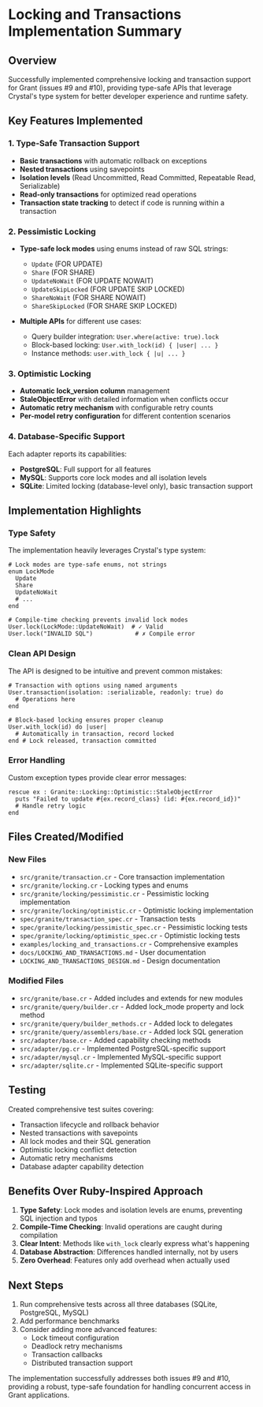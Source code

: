 # Locking and Transactions Implementation Summary

## Overview

Successfully implemented comprehensive locking and transaction support for Grant (issues #9 and #10), providing type-safe APIs that leverage Crystal's type system for better developer experience and runtime safety.

## Key Features Implemented

### 1. Type-Safe Transaction Support

- **Basic transactions** with automatic rollback on exceptions
- **Nested transactions** using savepoints
- **Isolation levels** (Read Uncommitted, Read Committed, Repeatable Read, Serializable)
- **Read-only transactions** for optimized read operations
- **Transaction state tracking** to detect if code is running within a transaction

### 2. Pessimistic Locking

- **Type-safe lock modes** using enums instead of raw SQL strings:
  - `Update` (FOR UPDATE)
  - `Share` (FOR SHARE) 
  - `UpdateNoWait` (FOR UPDATE NOWAIT)
  - `UpdateSkipLocked` (FOR UPDATE SKIP LOCKED)
  - `ShareNoWait` (FOR SHARE NOWAIT)
  - `ShareSkipLocked` (FOR SHARE SKIP LOCKED)

- **Multiple APIs** for different use cases:
  - Query builder integration: `User.where(active: true).lock`
  - Block-based locking: `User.with_lock(id) { |user| ... }`
  - Instance methods: `user.with_lock { |u| ... }`

### 3. Optimistic Locking

- **Automatic lock_version column** management
- **StaleObjectError** with detailed information when conflicts occur
- **Automatic retry mechanism** with configurable retry counts
- **Per-model retry configuration** for different contention scenarios

### 4. Database-Specific Support

Each adapter reports its capabilities:
- **PostgreSQL**: Full support for all features
- **MySQL**: Supports core lock modes and all isolation levels
- **SQLite**: Limited locking (database-level only), basic transaction support

## Implementation Highlights

### Type Safety

The implementation heavily leverages Crystal's type system:

```crystal
# Lock modes are type-safe enums, not strings
enum LockMode
  Update
  Share
  UpdateNoWait
  # ...
end

# Compile-time checking prevents invalid lock modes
User.lock(LockMode::UpdateNoWait)  # ✓ Valid
User.lock("INVALID SQL")            # ✗ Compile error
```

### Clean API Design

The API is designed to be intuitive and prevent common mistakes:

```crystal
# Transaction with options using named arguments
User.transaction(isolation: :serializable, readonly: true) do
  # Operations here
end

# Block-based locking ensures proper cleanup
User.with_lock(id) do |user|
  # Automatically in transaction, record locked
end # Lock released, transaction committed
```

### Error Handling

Custom exception types provide clear error messages:

```crystal
rescue ex : Granite::Locking::Optimistic::StaleObjectError
  puts "Failed to update #{ex.record_class} (id: #{ex.record_id})"
  # Handle retry logic
end
```

## Files Created/Modified

### New Files
- `src/granite/transaction.cr` - Core transaction implementation
- `src/granite/locking.cr` - Locking types and enums
- `src/granite/locking/pessimistic.cr` - Pessimistic locking implementation
- `src/granite/locking/optimistic.cr` - Optimistic locking implementation
- `spec/granite/transaction_spec.cr` - Transaction tests
- `spec/granite/locking/pessimistic_spec.cr` - Pessimistic locking tests
- `spec/granite/locking/optimistic_spec.cr` - Optimistic locking tests
- `examples/locking_and_transactions.cr` - Comprehensive examples
- `docs/LOCKING_AND_TRANSACTIONS.md` - User documentation
- `LOCKING_AND_TRANSACTIONS_DESIGN.md` - Design documentation

### Modified Files
- `src/granite/base.cr` - Added includes and extends for new modules
- `src/granite/query/builder.cr` - Added lock_mode property and lock method
- `src/granite/query/builder_methods.cr` - Added lock to delegates
- `src/granite/query/assemblers/base.cr` - Added lock SQL generation
- `src/adapter/base.cr` - Added capability checking methods
- `src/adapter/pg.cr` - Implemented PostgreSQL-specific support
- `src/adapter/mysql.cr` - Implemented MySQL-specific support
- `src/adapter/sqlite.cr` - Implemented SQLite-specific support

## Testing

Created comprehensive test suites covering:
- Transaction lifecycle and rollback behavior
- Nested transactions with savepoints
- All lock modes and their SQL generation
- Optimistic locking conflict detection
- Automatic retry mechanisms
- Database adapter capability detection

## Benefits Over Ruby-Inspired Approach

1. **Type Safety**: Lock modes and isolation levels are enums, preventing SQL injection and typos
2. **Compile-Time Checking**: Invalid operations are caught during compilation
3. **Clear Intent**: Methods like `with_lock` clearly express what's happening
4. **Database Abstraction**: Differences handled internally, not by users
5. **Zero Overhead**: Features only add overhead when actually used

## Next Steps

1. Run comprehensive tests across all three databases (SQLite, PostgreSQL, MySQL)
2. Add performance benchmarks
3. Consider adding more advanced features:
   - Lock timeout configuration
   - Deadlock retry mechanisms
   - Transaction callbacks
   - Distributed transaction support

The implementation successfully addresses both issues #9 and #10, providing a robust, type-safe foundation for handling concurrent access in Grant applications.